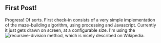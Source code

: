 ## First Post!

Progress!  Of sorts.  First check-in consists of a very simple implementation of the maze-building algorithm, using processing and Javascript.  Currently it just gets drawn on screen, at a configurable size.  I'm using the ![recursive-division method](http://en.wikipedia.org/wiki/Maze_generation_algorithm#Recursive_division_method), which is nicely described on Wikipedia.
